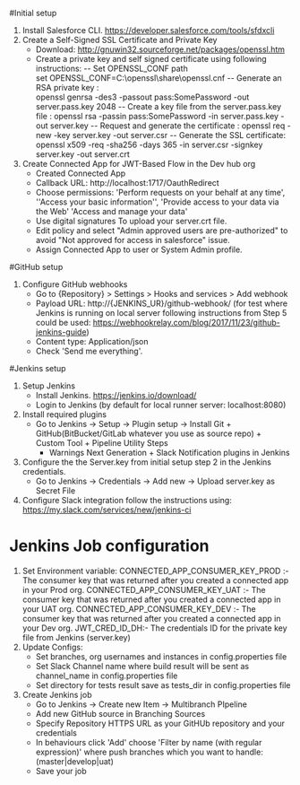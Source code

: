#Initial setup

1. Install Salesforce CLI. https://developer.salesforce.com/tools/sfdxcli
2. Create a Self-Signed SSL Certificate and Private Key
    - Download: http://gnuwin32.sourceforge.net/packages/openssl.htm
    - Create a private key and self signed certificate using following instructions:
        -- Set OPENSSL_CONF path  
            set OPENSSL_CONF=C:\openssl\share\openssl.cnf 
        -- Generate an RSA private key :  
            openssl genrsa -des3 -passout pass:SomePassword -out server.pass.key 2048
        -- Create a key file from the server.pass.key file : 
            openssl rsa -passin pass:SomePassword -in server.pass.key -out server.key
        -- Request and generate the certificate :
            openssl req -new -key server.key -out server.csr
        -- Generate the SSL certificate: 
            openssl x509 -req -sha256 -days 365 -in server.csr -signkey server.key -out server.crt
3. Create Connected App for JWT-Based Flow in the Dev hub org
   - Created Connected App
   - Callback URL: http://localhost:1717/OauthRedirect
   - Choose permissions: 'Perform requests on your behalf at any time', ''Access your basic information'', 'Provide access to your data via the Web'
    'Access and manage your data' 
   - Use digital signatures To upload your server.crt file.
   - Edit policy and select "Admin approved users are pre-authorized" to avoid "Not approved for access in salesforce" issue. 
   - Assign Connected App to user or System Admin profile.
   
#GitHub setup
1. Configure GitHub webhooks
    - Go to {Repository} > Settings > Hooks and services > Add webhook
    - Payload URL: http://{JENKINS_UR}/github-webhook/ 
    (for test where Jenkins is running on local server following instructions from Step 5 could be used: https://webhookrelay.com/blog/2017/11/23/github-jenkins-guide)
    - Content type: Application/json
    - Check 'Send me everything'.

#Jenkins setup
1. Setup Jenkins
   - Install Jenkins. https://jenkins.io/download/
   - Login to Jenkins (by default for local runner server: localhost:8080)
2. Install required plugins
   - Go to Jenkins -> Setup -> Plugin setup 
   -> Install Git + GitHub(BitBucket/GitLab whatever you use as source repo) + Custom Tool + Pipeline Utility Steps 
        + Warnings Next Generation + Slack Notification plugins in Jenkins
3. Configure the the Server.key from initial setup step 2 in the Jenkins credentials.
   - Go to Jenkins -> Credentials -> Add new -> Upload server.key as Secret File
4. Configure Slack integration follow the instructions using: https://my.slack.com/services/new/jenkins-ci
  
# Jenkins Job configuration

1.  Set Environment variable:
    CONNECTED_APP_CONSUMER_KEY_PROD :- The consumer key that was returned after you created a connected app in your Prod org.
    CONNECTED_APP_CONSUMER_KEY_UAT :- The consumer key that was returned after you created a connected app in your UAT org.
    CONNECTED_APP_CONSUMER_KEY_DEV :- The consumer key that was returned after you created a connected app in your Dev org.
    JWT_CRED_ID_DH:- The credentials ID for the private key file from Jenkins (server.key)
2. Update Configs:
    - Set branches, org usernames and instances in config.properties file
    - Set Slack Channel name where build result will be sent as channel_name in config.properties file
    - Set directory for tests result save as tests_dir in config.properties file
3. Create Jenkins job
    - Go to Jenkins -> Create new Item -> Multibranch PIpeline
    - Add new GitHub source in Branching Sources
    - Specify Repository HTTPS URL as your GitHUb repository and your credentials
    - In behaviours click 'Add' choose 'Filter by name (with regular expression)' where push branches which you want to handle: (master|develop|uat)
    - Save your job

